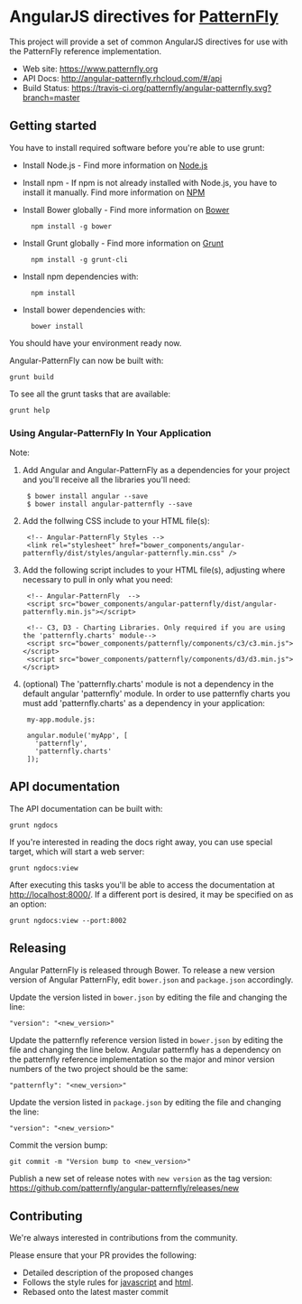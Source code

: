 # AngularJS directives for [PatternFly](https://www.patternfly.org) 

This project will provide a set of common AngularJS directives for use with the PatternFly reference implementation.

* Web site: https://www.patternfly.org
* API Docs: http://angular-patternfly.rhcloud.com/#/api
* Build Status: https://travis-ci.org/patternfly/angular-patternfly.svg?branch=master

## Getting started

You have to install required software before you're able to use grunt:

* Install Node.js - Find more information on [Node.js](http://nodejs.org/)
* Install npm - If npm is not already installed with Node.js, you have to install it manually. Find more information on [NPM](https://www.npmjs.org/)
* Install Bower globally - Find more information on [Bower](http://bower.io/)

        npm install -g bower
* Install Grunt globally - Find more information on [Grunt](http://gruntjs.com/)

        npm install -g grunt-cli
* Install npm dependencies with:

        npm install
* Install bower dependencies with:

        bower install

You should have your environment ready now.

Angular-PatternFly can now be built with:
```shell
grunt build
```

To see all the grunt tasks that are available:
```shell
grunt help
```

### Using Angular-PatternFly In Your Application

Note:

1. Add Angular and Angular-PatternFly as a dependencies for your project and you'll receive all the libraries you'll need:

        $ bower install angular --save
        $ bower install angular-patternfly --save

2. Add the follwing CSS include to your HTML file(s):

        <!-- Angular-PatternFly Styles -->
        <link rel="stylesheet" href="bower_components/angular-patternfly/dist/styles/angular-patternfly.min.css" />

3. Add the following script includes to your HTML file(s), adjusting where necessary to pull in only what you need:

        <!-- Angular-PatternFly  -->
        <script src="bower_components/angular-patternfly/dist/angular-patternfly.min.js"></script>

        <!-- C3, D3 - Charting Libraries. Only required if you are using the 'patternfly.charts' module-->
        <script src="bower_components/patternfly/components/c3/c3.min.js"></script>
        <script src="bower_components/patternfly/components/d3/d3.min.js"></script>

4. (optional) The 'patternfly.charts' module is not a dependency in the default angular 'patternfly' module.
   In order to use patternfly charts you must add 'patternfly.charts' as a dependency in your application:

        my-app.module.js:

        angular.module('myApp', [
          'patternfly',
          'patternfly.charts'
        ]);

## API documentation

The API documentation can be built with:
```shell
grunt ngdocs
```

If you're interested in reading the docs right away, you can use special target, which will start a web server:
```shell
grunt ngdocs:view
```

After executing this tasks you'll be able to access the documentation at [http://localhost:8000/](http://localhost:8000/). If a different port is desired, it may be specified on as an option:
```shell
grunt ngdocs:view --port:8002
```

## Releasing

Angular PatternFly is released through Bower. To release a new version version of Angular PatternFly, edit `bower.json` and `package.json` accordingly.

Update the version listed in `bower.json` by editing the file and changing the line:

```
"version": "<new_version>"
```

Update the patternfly reference version listed in `bower.json` by editing the file and changing the line below. Angular patternfly has a dependency on the patternfly reference implementation so the major and minor version numbers of the two project should be the same:
```
"patternfly": "<new_version>"
```


Update the version listed in `package.json` by editing the file and changing the line:

```
"version": "<new_version>"
```

Commit the version bump:

```
git commit -m "Version bump to <new_version>"
```

Publish a new set of release notes with ```new version``` as the tag version:
https://github.com/patternfly/angular-patternfly/releases/new

## Contributing

We're always interested in contributions from the community.

Please ensure that your PR provides the following:

* Detailed description of the proposed changes
* Follows the style rules for [javascript](.jshintrc) and [html](.htmlhintrc).
* Rebased onto the latest master commit
